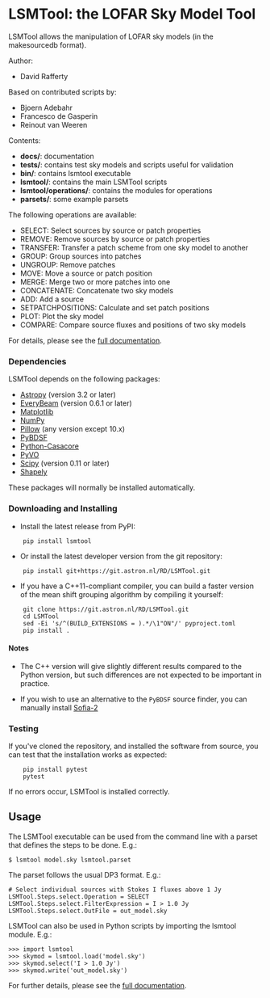LSMTool: the LOFAR Sky Model Tool
=================================

LSMTool allows the manipulation of LOFAR sky models (in the makesourcedb format).

Author:
* David Rafferty

Based on contributed scripts by:
* Bjoern Adebahr
* Francesco de Gasperin
* Reinout van Weeren

Contents:
* __docs/__: documentation
* __tests/__: contains test sky models and scripts useful for validation
* __bin/__: contains lsmtool executable
* __lsmtool/__: contains the main LSMTool scripts
* __lsmtool/operations/__: contains the modules for operations
* __parsets/__: some example parsets


The following operations are available:
* SELECT: Select sources by source or patch properties
* REMOVE: Remove sources by source or patch properties
* TRANSFER: Transfer a patch scheme from one sky model to another
* GROUP: Group sources into patches
* UNGROUP: Remove patches
* MOVE: Move a source or patch position
* MERGE: Merge two or more patches into one
* CONCATENATE: Concatenate two sky models
* ADD: Add a source
* SETPATCHPOSITIONS: Calculate and set patch positions
* PLOT: Plot the sky model
* COMPARE: Compare source fluxes and positions of two sky models

For details, please see the [full documentation](https://lsmtool.readthedocs.io/en/latest/).

### Dependencies

LSMTool depends on the following packages:

* [Astropy](https://www.astropy.org/) (version 3.2 or later)
* [EveryBeam](https://git.astron.nl/RD/EveryBeam.git) (version 0.6.1 or later)
* [Matplotlib](https://matplotlib.org/)
* [NumPy](https://numpy.org/)
* [Pillow](https://pypi.org/project/pillow/) (any version except 10.x)
* [PyBDSF](https://github.com/lofar-astron/PyBDSF.git)
* [Python-Casacore](https://github.com/casacore/python-casacore.git)
* [PyVO](https://github.com/astropy/pyvo)
* [Scipy](https://scipy.org/) (version 0.11 or later)
* [Shapely](https://github.com/shapely/shapely)

These packages will normally be installed automatically.


### Downloading and Installing

* Install the latest release from PyPI:
```
    pip install lsmtool
```

* Or install the latest developer version from the git repository:
```
    pip install git+https://git.astron.nl/RD/LSMTool.git
```

* If you have a C++11-compliant compiler, you can build a faster
version of the mean shift grouping algorithm by compiling it
yourself:
```
    git clone https://git.astron.nl/RD/LSMTool.git
    cd LSMTool
    sed -Ei 's/^(BUILD_EXTENSIONS = ).*/\1"ON"/' pyproject.toml
    pip install .
```

#### Notes

* The C++ version will give slightly different results compared to the
Python version, but such differences are not expected to be important
in practice.

* If you wish to use an alternative to the `PyBDSF` source finder, you can manually install [Sofia-2](https://gitlab.com/SoFiA-Admin/SoFiA-2/)



### Testing

If you've cloned the repository, and installed the software from source, you can test that the installation works as expected:
```
    pip install pytest
    pytest
```
If no errors occur, LSMTool is installed correctly.


Usage
-----

The LSMTool executable can be used from the command line with a parset that defines the steps
to be done. E.g.:

    $ lsmtool model.sky lsmtool.parset

The parset follows the usual DP3 format. E.g.:

    # Select individual sources with Stokes I fluxes above 1 Jy
    LSMTool.Steps.select.Operation = SELECT
    LSMTool.Steps.select.FilterExpression = I > 1.0 Jy
    LSMTool.Steps.select.OutFile = out_model.sky

LSMTool can also be used in Python scripts by importing the lsmtool module. E.g.:

    >>> import lsmtool
    >>> skymod = lsmtool.load('model.sky')
    >>> skymod.select('I > 1.0 Jy')
    >>> skymod.write('out_model.sky')

For further details, please see the [full documentation](https://lsmtool.readthedocs.io/en/latest/).
